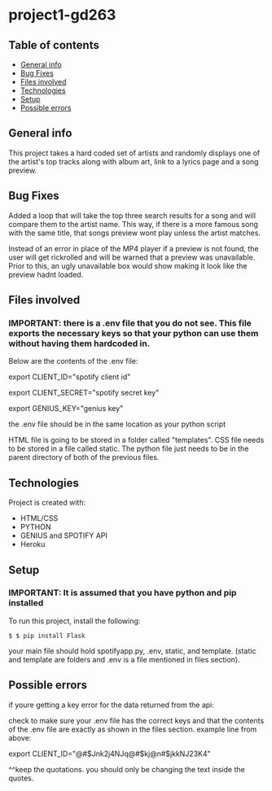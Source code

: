 # project1-gd263

## Table of contents
* [General info](#general-info)
* [Bug Fixes](#Bug-Fixes)
* [Files involved](#files-involved)
* [Technologies](#technologies)
* [Setup](#setup)
* [Possible errors](#Possible-errors)

## General info
This project takes a hard coded set of artists and randomly displays one of the artist's top tracks along with album art, link to a lyrics page and a song preview.

## Bug Fixes
Added a loop that will take the top three search results for a song and will compare them to the artist name. This way, if there is a more famous song with the same title, that songs preview wont play unless the artist matches.

Instead of an error in place of the MP4 player if a preview is not found, the user will get rickrolled and will be warned that a preview was unavailable.
Prior to this, an ugly unavailable box would show making it look like the preview hadnt loaded.

## Files involved
### IMPORTANT: there is a .env file that you do not see. This file exports the necessary keys so that your python can use them without having them hardcoded in. 
Below are the contents of the .env file:

export CLIENT_ID="spotify client id"

export CLIENT_SECRET="spotify secret key"

export GENIUS_KEY="genius key"

the .env file should be in the same location as your python script

HTML file is going to be stored in a folder called "templates". CSS file needs to be stored in a file called static. The python file just needs to be in the parent directory of both of the previous files.

## Technologies
Project is created with:
* HTML/CSS
* PYTHON
* GENIUS and SPOTIFY API
* Heroku
	
## Setup
### IMPORTANT: It is assumed that you have python and pip installed


To run this project, install the following:

```
$ $ pip install Flask
```

your main file should hold spotifyapp.py, .env, static, and template. (static and template are folders and .env is a file mentioned in files section).


## Possible errors
if youre getting a key error for the data returned from the api:

check to make sure your .env file has the correct keys and that the contents of the .env file are exactly as shown in the files section. example line from above:

export CLIENT_ID="@#$Jnk2j4NJq@#$kj@n#$jkkNJ23K4"

^^keep the quotations. you should only be changing the text inside the quotes.
